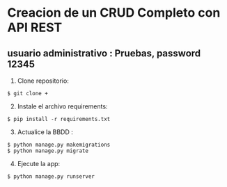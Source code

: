 # Creacion de un CRUD Completo con API REST


## usuario administrativo : Pruebas, password 12345
  
1. Clone repositorio:  
  
```console  
$ git clone +
```  
  
2. Instale el archivo requirements:  
  
```console  
$ pip install -r requirements.txt  
```  
  
3. Actualice la BBDD :   
   
```console  
$ python manage.py makemigrations   
$ python manage.py migrate   
```  
   
4. Ejecute la app:   
  
```console   
$ python manage.py runserver  
```   



